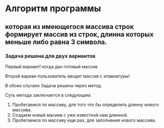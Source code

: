 #  Алгоритм программы
## которая из имеющегося массива строк формирует массив из строк, длинна которых меньше либо равна 3 символа.

### Задача решена для двух вариантов

Первый вариант! когда дан готовый массив

Второй вариан пользователь вводит массив с клавиатуры!


В обоих случаях Задача решена через метод.

Суть метода заключается в следующем:
1.  Пробегаемся по массиву, для того что бы определить длинну нового массива.
2.  Создаем новый масиив с уже известной нам длинной.
3.  Пробегаемся по массиву еще раз, для заполнения нового массива.

